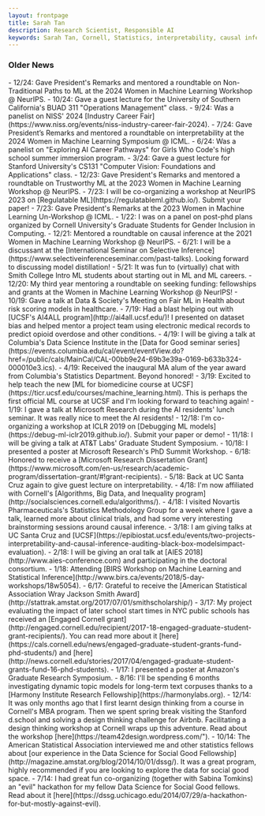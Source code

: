 ```yaml
---
layout: frontpage
title: Sarah Tan
description: Research Scientist, Responsible AI
keywords: Sarah Tan, Cornell, Statistics, interpretability, causal inference
---
```


<div class="row-fluid" id="news"><h3>Older News</h3>
</div>
- 12/24: Gave President's Remarks and mentored a roundtable on Non-Traditional Paths to ML at the 2024 Women in Machine Learning Workshop @ NeurIPS.
- 10/24: Gave a guest lecture for the University of Southern California's BUAD 311 "Operations Management" class.
- 9/24: Was a panelist on NISS' 2024 [Industry Career Fair](https://www.niss.org/events/niss-industry-career-fair-2024). 
- 7/24: Gave President’s Remarks and mentored a roundtable on interpretability at the 2024 Women in Machine Learning Symposium @ ICML.
- 6/24: Was a panelist on "Exploring AI Career Pathways" for Girls Who Code's high school summer immersion program.
- 3/24: Gave a guest lecture for Stanford University's CS131 "Computer Vision: Foundations and Applications" class.
- 12/23: Gave President's Remarks and mentored a roundtable on Trustworthy ML at the 2023 Women in Machine Learning Workshop @ NeurIPS.
- 7/23: I will be co-organizing a workshop at NeurIPS 2023 on [Regulatable ML](https://regulatableml.github.io/). Submit your paper!
- 7/23: Gave President's Remarks at the 2023 Women in Machine Learning Un-Workshop @ ICML.
- 1/22: I was on a panel on post-phd plans organized by Cornell University's Graduate Students for Gender Inclusion in Computing. 
- 12/21: Mentored a roundtable on causal inference at the 2021 Women in Machine Learning Workshop @ NeurIPS. 
- 6/21: I will be a discussant at the [International Seminar on Selective Inference](https://www.selectiveinferenceseminar.com/past-talks). Looking forward to discussing model distillation!
- 5/21: It was fun to (virtually) chat with Smith College Intro ML students about starting out in ML and ML careers. 
- 12/20: My third year mentoring a roundtable on seeking funding: fellowships and grants at the Women in Machine Learning Workshop @ NeurIPS!
- 10/19: Gave a talk at Data & Society's Meeting on Fair ML in Health about risk scoring models in healthcare.
- 7/19: Had a blast helping out with [UCSF's AI4ALL program](http://ai4all.ucsf.edu/)! I presented on dataset bias and helped mentor a project team using electronic medical records to predict opioid overdose and other conditions. 
- 4/19: I will be giving a talk at Columbia's Data Science Institute in the [Data for Good seminar series](https://events.columbia.edu/cal/event/eventView.do?href=/public/cals/MainCal/CAL-00bb9e24-69b3e39a-0169-b633b324-000010e3.ics).
- 4/19: Received the inaugural MA alum of the year award from Columbia's Statistics Department. Beyond honored!
- 3/19: Excited to help teach the new [ML for biomedicine course at UCSF](https://ticr.ucsf.edu/courses/machine_learning.html). This is perhaps the first official ML course at UCSF and I'm looking forward to teaching again!
- 1/19: I gave a talk at Microsoft Research during the AI residents' lunch seminar. It was really nice to meet the AI residents!
- 12/18: I'm co-organizing a workshop at ICLR 2019 on [Debugging ML models](https://debug-ml-iclr2019.github.io/). Submit your paper or demo!
- 11/18: I will be giving a talk at AT&T Labs' Graduate Student Symposium.
- 10/18: I presented a poster at Microsoft Research's PhD Summit Workshop.
- 6/18: Honored to receive a [Microsoft Research Dissertation Grant](https://www.microsoft.com/en-us/research/academic-program/dissertation-grant/#!grant-recipients).
- 5/18: Back at UC Santa Cruz again to give guest lecture on interpretability.
- 4/18: I'm now affiliated with Cornell's [Algorithms, Big Data, and Inequality program](http://socialsciences.cornell.edu/algorithms/).
- 4/18: I visited Novartis Pharmaceuticals's Statistics Methodology Group for a week where I gave a talk, learned more about clinical trials, and had some very interesting brainstorming sessions around causal inference.
- 3/18: I am giving talks at UC Santa Cruz and [UCSF](https://epibiostat.ucsf.edu/events/two-projects-interpretability-and-causal-inference-auditing-black-box-modelsimpact-evaluation).
- 2/18: I will be giving an oral talk at [AIES 2018](http://www.aies-conference.com) and participating in the doctoral consortium.
- 1/18: Attending [BIRS Workshop on Machine Learning and Statistical Inference](http://www.birs.ca/events/2018/5-day-workshops/18w5054).
- 6/17: Grateful to receive the [American Statistical Association Wray Jackson Smith Award](http://stattrak.amstat.org/2017/07/01/smithscholarship/)
- 3/17: My project evaluating the impact of later school start times in NYC public schools has received an [Engaged Cornell grant](http://engaged.cornell.edu/recipient/2017-18-engaged-graduate-student-grant-recipients/). You can read more about it [here](https://cals.cornell.edu/news/engaged-graduate-student-grants-fund-phd-students/) and [here](http://news.cornell.edu/stories/2017/04/engaged-graduate-student-grants-fund-16-phd-students).
- 1/17: I presented a poster at Amazon's Graduate Research Symposium.
- 8/16: I'll be spending 6 months investigating dynamic topic models for long-term text corpuses thanks to a [Harmony Institute Research Fellowship](https://harmonylabs.org).
- 12/14: It was only months ago that I first learnt design thinking from a course in Cornell's MBA program. Then we spent spring break visiting the Stanford d.school and solving a design thinking challenge for Airbnb. Facilitating a design thinking workshop at Cornell wraps up this adventure. Read about the workshop [here](https://team42design.wordpress.com/").
- 10/14: The American Statistical Association interviewed me and other statistics fellows about [our experience in the Data Science for Social Good Fellowship](http://magazine.amstat.org/blog/2014/10/01/dssg/). It was a great program, highly recommended if you are looking to explore the data for social good space.
- 7/14: I had great fun co-organizing (together with Sabina Tomkins) an "evil" hackathon for my fellow Data Science for Social Good fellows. Read about it [here](https://dssg.uchicago.edu/2014/07/29/a-hackathon-for-but-mostly-against-evil).
